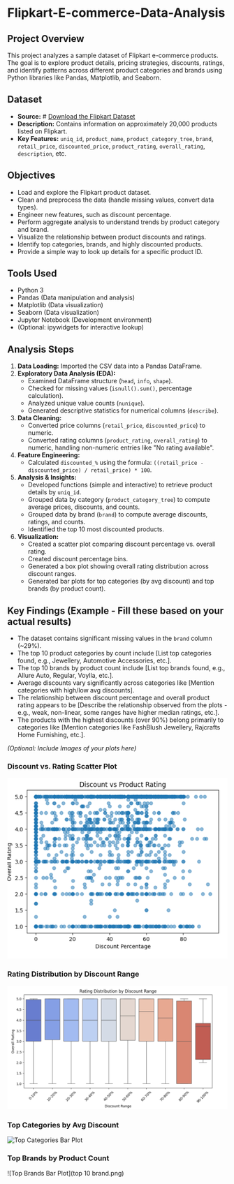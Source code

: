# Flipkart-E-commerce-Data-Analysis

## Project Overview
 
This project analyzes a sample dataset of Flipkart e-commerce products. The goal is to explore product details, pricing strategies, discounts, ratings, and identify patterns across different product categories and brands using Python libraries like Pandas, Matplotlib, and Seaborn.

## Dataset

* **Source:** # [Download the Flipkart Dataset](https://drive.google.com/file/d/1tVMd6DKzFwgLmUdwoGsstT_qZj480Koc/view?usp=sharing)
* **Description:** Contains information on approximately 20,000 products listed on Flipkart.
* **Key Features:** `uniq_id`, `product_name`, `product_category_tree`, `brand`, `retail_price`, `discounted_price`, `product_rating`, `overall_rating`, `description`, etc.

## Objectives

* Load and explore the Flipkart product dataset.
* Clean and preprocess the data (handle missing values, convert data types).
* Engineer new features, such as discount percentage.
* Perform aggregate analysis to understand trends by product category and brand.
* Visualize the relationship between product discounts and ratings.
* Identify top categories, brands, and highly discounted products.
* Provide a simple way to look up details for a specific product ID.

## Tools Used

* Python 3
* Pandas (Data manipulation and analysis)
* Matplotlib (Data visualization)
* Seaborn (Data visualization)
* Jupyter Notebook (Development environment)
* (Optional: ipywidgets for interactive lookup)

## Analysis Steps

1.  **Data Loading:** Imported the CSV data into a Pandas DataFrame.
2.  **Exploratory Data Analysis (EDA):**
    * Examined DataFrame structure (`head`, `info`, `shape`).
    * Checked for missing values (`isnull().sum()`, percentage calculation).
    * Analyzed unique value counts (`nunique`).
    * Generated descriptive statistics for numerical columns (`describe`).
3.  **Data Cleaning:**
    * Converted price columns (`retail_price`, `discounted_price`) to numeric.
    * Converted rating columns (`product_rating`, `overall_rating`) to numeric, handling non-numeric entries like "No rating available".
4.  **Feature Engineering:**
    * Calculated `discounted_%` using the formula: `((retail_price - discounted_price) / retail_price) * 100`.
5.  **Analysis & Insights:**
    * Developed functions (simple and interactive) to retrieve product details by `uniq_id`.
    * Grouped data by category (`product_category_tree`) to compute average prices, discounts, and counts.
    * Grouped data by brand (`brand`) to compute average discounts, ratings, and counts.
    * Identified the top 10 most discounted products.
6.  **Visualization:**
    * Created a scatter plot comparing discount percentage vs. overall rating.
    * Created discount percentage bins.
    * Generated a box plot showing overall rating distribution across discount ranges.
    * Generated bar plots for top categories (by avg discount) and top brands (by product count).

## Key Findings (Example - Fill these based on your actual results)

* The dataset contains significant missing values in the `brand` column (~29%).
* The top 10 product categories by count include [List top categories found, e.g., Jewellery, Automotive Accessories, etc.].
* The top 10 brands by product count include [List top brands found, e.g., Allure Auto, Regular, Voylla, etc.].
* Average discounts vary significantly across categories like [Mention categories with high/low avg discounts].
* The relationship between discount percentage and overall product rating appears to be [Describe the relationship observed from the plots - e.g., weak, non-linear, some ranges have higher median ratings, etc.].
* The products with the highest discounts (over 90%) belong primarily to categories like [Mention categories like FashBlush Jewellery, Rajcrafts Home Furnishing, etc.].

*(Optional: Include Images of your plots here)*


### Discount vs. Rating Scatter Plot
![Discount vs Rating](scatterplot.png)
### Rating Distribution by Discount Range
![Rating by Discount Box Plot](boxplot.png)

### Top Categories by Avg Discount
![Top Categories Bar Plot](path/to/category_bar_plot.png)

### Top Brands by Product Count
![Top Brands Bar Plot](top 10 brand.png)
